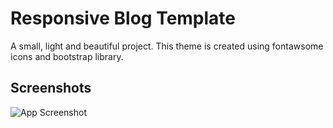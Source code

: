 
# Responsive Blog Template

A small, light and beautiful project.
This theme is created using fontawsome icons and bootstrap library.



## Screenshots

![App Screenshot](https://awesomescreenshot.s3.amazonaws.com/image/4279782/39818733-0f6d1362e41f55e2a385e65619b93b75.png?X-Amz-Algorithm=AWS4-HMAC-SHA256&X-Amz-Credential=AKIAJSCJQ2NM3XLFPVKA%2F20230514%2Fus-east-1%2Fs3%2Faws4_request&X-Amz-Date=20230514T144853Z&X-Amz-Expires=28800&X-Amz-SignedHeaders=host&X-Amz-Signature=1964d3da3061a28be250946b8735678da5768feffd6bf9cd55281d04fd1b00a6)

